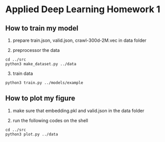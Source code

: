 # Applied Deep Learning Homework 1
## How to train my model

1. prepare train.json, valid.json, crawl-300d-2M.vec in data folder

2. preprocessor the data

```
cd ../src
python3 make_dataset.py ../data

```

3. train data
```
python3 train.py ../models/example

```

## How to plot my figure
1. make sure that embedding.pkl and valid.json in the data folder

2. run the following codes on the shell
```
cd ../src
python3 plot.py ../data

```

